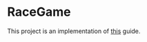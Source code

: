 # RaceGame
This project is an implementation of [this](https://www.youtube.com/watch?v=NB50UDMbj-E&t=32s) guide.
